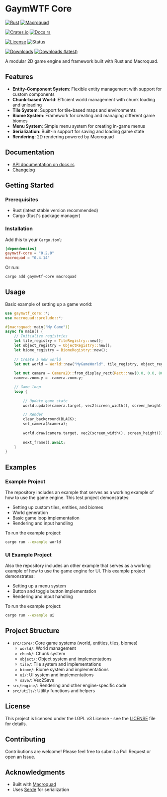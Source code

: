 # GaymWTF Core

[![Rust](https://img.shields.io/badge/rust-stable-orange.svg)](https://www.rust-lang.org/)
[![Macroquad](https://img.shields.io/badge/macroquad-0.4.x-blue)](https://github.com/not-fl3/macroquad)

[![Crates.io](https://img.shields.io/crates/v/gaymwtf-core)](https://crates.io/crates/gaymwtf-core)
[![Docs.rs](https://img.shields.io/docsrs/gaymwtf-core)](https://docs.rs/gaymwtf-core)

[![License](https://img.shields.io/badge/License-LGPLv3-blue.svg)](LICENSE)
![Status](https://img.shields.io/badge/status-active-brightgreen)

[![Downloads](https://img.shields.io/crates/d/gaymwtf-core)](https://crates.io/crates/gaymwtf-core)
[![Downloads (latest)](https://img.shields.io/crates/dv/gaymwtf-core)](https://crates.io/crates/gaymwtf-core)

A modular 2D game engine and framework built with Rust and Macroquad.

## Features

- **Entity-Component System**: Flexible entity management with support for custom components
- **Chunk-based World**: Efficient world management with chunk loading and unloading
- **Tile System**: Support for tile-based maps and environments
- **Biome System**: Framework for creating and managing different game biomes
- **Menu System**: Simple menu system for creating in-game menus
- **Serialization**: Built-in support for saving and loading game state
- **Rendering**: 2D rendering powered by Macroquad

## Documentation

- [API documentation on docs.rs](https://docs.rs/gaymwtf-core)
- [Changelog](CHANGELOG.md)

## Getting Started

### Prerequisites

- Rust (latest stable version recommended)
- Cargo (Rust's package manager)

### Installation

Add this to your `Cargo.toml`:

```toml
[dependencies]
gaymwtf-core = "0.2.0"
macroquad = "0.4.14"
```

Or run:

```bash
cargo add gaymwtf-core macroquad
```

## Usage

Basic example of setting up a game world:

```rust
use gaymwtf_core::*;
use macroquad::prelude::*;

#[macroquad::main("My Game")]
async fn main() {
    // Initialize registries
    let tile_registry = TileRegistry::new();
    let object_registry = ObjectRegistry::new();
    let biome_registry = BiomeRegistry::new();
    
    // Create a new world
    let mut world = World::new("MyGameWorld", tile_registry, object_registry, biome_registry);
    
    let mut camera = Camera2D::from_display_rect(Rect::new(0.0, 0.0, 800.0, 600.0));
    camera.zoom.y = -camera.zoom.y;

    // Game loop
    loop {
        
        // Update game state
        world.update(camera.target, vec2(screen_width(), screen_height()));

        // Render
        clear_background(BLACK);
        set_camera(&camera);
        
        world.draw(camera.target, vec2(screen_width(), screen_height()));
        
        next_frame().await;
    }
}
```

## Examples

### Example Project

The repository includes an example that serves as a working example of how to use the game engine. This test project demonstrates:

- Setting up custom tiles, entities, and biomes
- World generation
- Basic game loop implementation
- Rendering and input handling

To run the example project:

```bash
cargo run --example world
```

### UI Example Project

Also the repository includes an other example that serves as a working example of how to use the game engine for UI. This example project demonstrates:

- Setting up a menu system
- Button and toggle button implementation
- Rendering and input handling

To run the example project:

```bash
cargo run --example ui
```

## Project Structure

- `src/core/`: Core game systems (world, entities, tiles, biomes)
  - `world/`: World management
  - `chunk/`: Chunk system
  - `object/`: Object system and implementations
  - `tile/`: Tile system and implementations
  - `biome/`: Biome system and implementations
  - `ui/`: UI system and implementations
  - `save/`: Vec2Save
- `src/engine/`: Rendering and other engine-specific code
- `src/utils/`: Utility functions and helpers

## License

This project is licensed under the LGPL v3 License - see the [LICENSE](LICENSE) file for details.

## Contributing

Contributions are welcome! Please feel free to submit a Pull Request or open an Issue.

## Acknowledgments

- Built with [Macroquad](https://github.com/not-fl3/macroquad)
- Uses [Serde](https://serde.rs/) for serialization
